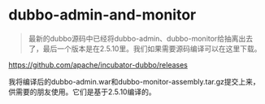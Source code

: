 # dubbo-admin-and-monitor


> 最新的dubbo源码中已经将dubbo-admin、dubbo-monitor给抽离出去了，最后一个版本是在2.5.10里。我们如果需要源码编译可以在这里下载。

https://github.com/apache/incubator-dubbo/releases

我将编译后的dubbo-admin.war和dubbo-monitor-assembly.tar.gz提交上来，供需要的朋友使用。它们是基于2.5.10编译的。
